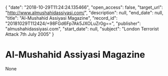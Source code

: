{
  "date": "2018-10-29T11:24:24.135466", 
  "open_access": false, 
  "target_url": "http://www.almushahidassiyasi.com/", 
  "description": null, 
  "end_date": null, 
  "title": "Al-Mushahid Assiyasi Magazine", 
  "record_id": "20181029T112424/+98FGd6Fp7Ak5JXOLuZr0g==", 
  "publisher": "almushahidassiyasi.com", 
  "start_date": null, 
  "subject": "London Terrorist Attack 7th July 2005"
}

# Al-Mushahid Assiyasi Magazine

None
